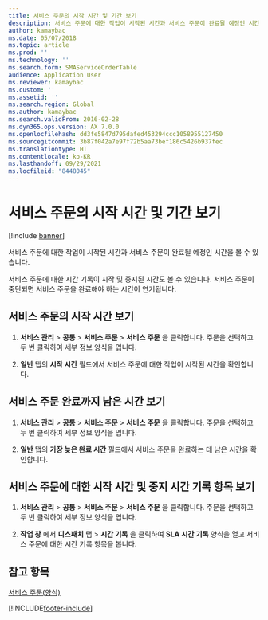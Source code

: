 ```yaml
---
title: 서비스 주문의 시작 시간 및 기간 보기
description: 서비스 주문에 대한 작업이 시작된 시간과 서비스 주문이 완료될 예정인 시간을 볼 수 있습니다.
author: kamaybac
ms.date: 05/07/2018
ms.topic: article
ms.prod: ''
ms.technology: ''
ms.search.form: SMAServiceOrderTable
audience: Application User
ms.reviewer: kamaybac
ms.custom: ''
ms.assetid: ''
ms.search.region: Global
ms.author: kamaybac
ms.search.validFrom: 2016-02-28
ms.dyn365.ops.version: AX 7.0.0
ms.openlocfilehash: dd3fe5847d795dafed453294ccc1058955127450
ms.sourcegitcommit: 3b87f042a7e97f72b5aa73bef186c5426b937fec
ms.translationtype: HT
ms.contentlocale: ko-KR
ms.lasthandoff: 09/29/2021
ms.locfileid: "8448045"
---
```

# <a name="view-the-start-time-and-duration-of-a-service-order"></a>서비스 주문의 시작 시간 및 기간 보기 

[!include [banner](../includes/banner.md)]


서비스 주문에 대한 작업이 시작된 시간과 서비스 주문이 완료될 예정인 시간을 볼 수 있습니다.

서비스 주문에 대한 시간 기록이 시작 및 중지된 시간도 볼 수 있습니다. 서비스 주문이 중단되면 서비스 주문을 완료해야 하는 시간이 연기됩니다.

## <a name="view-the-start-time-for-a-service-order"></a>서비스 주문의 시작 시간 보기

1.  **서비스 관리** \> **공통** \> **서비스 주문** \> **서비스 주문** 을 클릭합니다. 주문을 선택하고 두 번 클릭하여 세부 정보 양식을 엽니다.

2.  **일반** 탭의 **시작 시간** 필드에서 서비스 주문에 대한 작업이 시작된 시간을 확인합니다.

## <a name="view-the-time-remaining-to-complete-a-service-order"></a>서비스 주문 완료까지 남은 시간 보기

1.  **서비스 관리** \> **공통** \> **서비스 주문** \> **서비스 주문** 을 클릭합니다. 주문을 선택하고 두 번 클릭하여 세부 정보 양식을 엽니다.

2.  **일반** 탭의 **가장 늦은 완료 시간** 필드에서 서비스 주문을 완료하는 데 남은 시간을 확인합니다.

## <a name="view-the-start-time-and-stop-time-recording-entries-for-a-service-order"></a>서비스 주문에 대한 시작 시간 및 중지 시간 기록 항목 보기

1.  **서비스 관리** \> **공통** \> **서비스 주문** \> **서비스 주문** 을 클릭합니다. 주문을 선택하고 두 번 클릭하여 세부 정보 양식을 엽니다.

2.  **작업 창** 에서 **디스패치** 탭 \> **시간 기록** 을 클릭하여 **SLA 시간 기록** 양식을 열고 서비스 주문에 대한 시간 기록 항목을 봅니다.

## <a name="see-also"></a>참고 항목

[서비스 주문(양식)](https://technet.microsoft.com/library/aa554361\(v=ax.60\))

  




[!INCLUDE[footer-include](../../includes/footer-banner.md)]